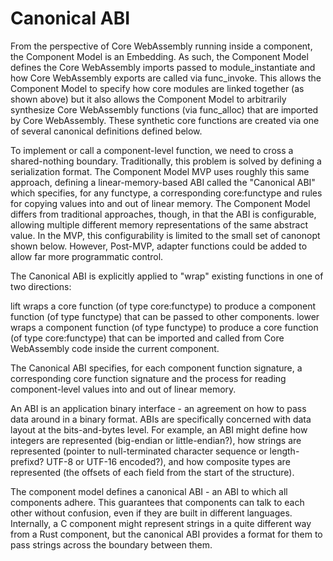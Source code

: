 # Canonical ABI

From the perspective of Core WebAssembly running inside a component, the Component Model is an Embedding. 
As such, the Component Model defines the Core WebAssembly imports passed to module_instantiate 
and how Core WebAssembly exports are called via func_invoke. This allows the Component Model to specify 
how core modules are linked together (as shown above) but it also allows the Component Model to arbitrarily synthesize 
Core WebAssembly functions (via func_alloc) that are imported by Core WebAssembly. These synthetic core functions are 
created via one of several canonical definitions defined below.

To implement or call a component-level function, we need to cross a shared-nothing boundary. 
Traditionally, this problem is solved by defining a serialization format. The Component Model MVP uses roughly 
this same approach, defining a linear-memory-based ABI called the "Canonical ABI" which specifies, 
for any functype, a corresponding core:functype and rules for copying values into and out of linear memory. 
The Component Model differs from traditional approaches, though, in that the ABI is configurable, 
allowing multiple different memory representations of the same abstract value. 
In the MVP, this configurability is limited to the small set of canonopt shown below. However, 
Post-MVP, adapter functions could be added to allow far more programmatic control.

The Canonical ABI is explicitly applied to "wrap" existing functions in one of two directions:

lift wraps a core function (of type core:functype) to produce a component function (of type functype) that can be passed to other components.
lower wraps a component function (of type functype) to produce a core function (of type core:functype) 
that can be imported and called from Core WebAssembly code inside the current component.

The Canonical ABI specifies, for each component function signature, a corresponding core function signature 
and the process for reading component-level values into and out of linear memory.

An ABI is an application binary interface - an agreement on how to pass data around in a binary format. 
ABIs are specifically concerned with data layout at the bits-and-bytes level. 
For example, an ABI might define how integers are represented (big-endian or little-endian?), 
how strings are represented (pointer to null-terminated character sequence or length-prefixd? UTF-8 or UTF-16 encoded?), 
and how composite types are represented (the offsets of each field from the start of the structure).

The component model defines a canonical ABI - an ABI to which all components adhere. 
This guarantees that components can talk to each other without confusion, even if they are built in 
different languages. Internally, a C component might represent strings in a quite different way from 
a Rust component, but the canonical ABI provides a format for them to pass strings across the boundary between them.